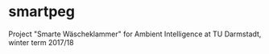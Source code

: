 # smartpeg
Project "Smarte Wäscheklammer" for Ambient Intelligence at TU Darmstadt, winter term 2017/18
